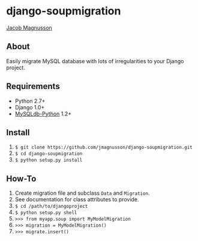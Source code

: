django-soupmigration
====================
[Jacob Magnusson](http://twitter.com/pyjacob)

About
-----
Easily migrate MySQL database with lots of irregularities to your Django
project.

Requirements
------------
- Python 2.7+
- Django 1.0+
- [MySQLdb-Python](http://mysql-python.sourceforge.net/) 1.2+

Install
-------
1. `$ git clone https://github.com/jmagnusson/django-soupmigration.git`
2. `$ cd django-soupmigration`
3. `$ python setup.py install`

How-To
------
1. Create migration file and subclass `Data` and `Migration`.
2. See documentation for class attributes to provide.
3. `$ cd /path/to/djangoproject`
4. `$ python setup.py shell`
5. `>>> from myapp.soup import MyModelMigration`
6. `>>> migration = MyModelMigration()`
7. `>>> migrate.insert()`